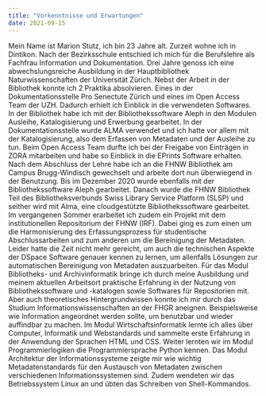 ```yaml
---
title: "Vorkenntnisse und Erwartungen"
date: 2021-09-15
---
```


Mein Name ist Marion Stutz, ich bin 23 Jahre alt. Zurzeit wohne ich in Dintikon. Nach der Bezirksschule entschied ich mich für die Berufslehre als Fachfrau Information und Dokumentation. Drei Jahre genoss ich eine abwechslungsreiche Ausbildung in der Hauptbibliothek Naturwissenschaften der Universität Zürich. Nebst der Arbeit in der Bibliothek konnte ich 2 Praktika absolvieren. Eines in der Dokumentationsstelle Pro Senectute Zürich und eines im Open Access Team der UZH. Dadurch erhielt ich Einblick in die verwendeten Softwares. In der Bibliothek habe ich mit der Bibliothekssoftware Aleph in den Modulen Ausleihe, Katalogisierung und Erwerbung gearbeitet. In der Dokumentationsstelle wurde ALMA verwendet und ich hatte vor allem mit der Katalogisierung, also dem Erfassen von Metadaten und der Ausleihe zu tun. Beim Open Access Team durfte ich bei der Freigabe von Einträgen in ZORA mitarbeiten und habe so Einblick in die EPrints Software erhalten. Nach dem Abschluss der Lehre habe ich an die FHNW Bibliothek am Campus Brugg-Windisch gewechselt und arbeite dort nun überwiegend in der Benutzung. Bis im Dezember 2020 wurde ebenfalls mit der Bibliothekssoftware Aleph gearbeitet. Danach wurde die FHNW Bibliothek Teil des Bibliotheksverbunds Swiss Library Service Platform (SLSP) und seither wird mit Alma, eine cloudgestützte Bibliothekssoftware gearbeitet. Im vergangenen Sommer erarbeitet ich zudem ein Projekt mit dem institutionellen Repositorium der FHNW (IRF). Dabei ging es zum einen um die Harmonisierung des Erfassungsprozess für studentische Abschlussarbeiten und zum anderen um die Bereinigung der Metadaten. Leider hatte die Zeit nicht mehr gereicht, um auch die technischen Aspekte der DSpace Software genauer kennen zu lernen, um allenfalls Lösungen zur automatischen Bereinigung von Metadaten auszuarbeiten. Für das Modul Bibliotheks- und Archivinformatik bringe ich durch meine Ausbildung und meinem aktuellen Arbeitsort praktische Erfahrung in der Nutzung von Bibliothekssoftware und -katalogen sowie Softwares für Repositorien mit. Aber auch theoretisches Hintergrundwissen konnte ich mir durch das Studium Informationswissenschaften an der FHGR aneignen. Beispielsweise wie Information angeordnet werden sollte, um benutzbar und wieder auffindbar zu machen. Im Modul Wirtschaftsinformatik lernte ich alles über Computer, Informatik und Webstandards und sammelte erste Erfahrung in der Anwendung der Sprachen HTML und CSS. Weiter lernten wir im Modul Programmierlogiken die Programmiersprache Python kennen. Das Modul Architektur der Informationssysteme zeigte mir wie wichtig Metadatenstandards für den Austausch von Metadaten zwischen verschiedenen Informationssystemen sind. Zudem wendeten wir das Betriebssystem Linux an und übten das Schreiben von Shell-Kommandos.
